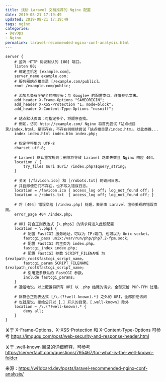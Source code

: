 ```yaml
---
title: 浅析 Laravel 文档推荐的 Nginx 配置
date: 2019-08-21 17:19:49
updated: 2019-08-21 17:19:49
tags: nginx
categories: 
- DevOps
- Nginx
permalink: laravel-recommended-nginx-conf-analysis.html
---
```



```
server {
    # 监听 HTTP 协议默认的 [80] 端口。
    listen 80;
    # 绑定主机名 [example.com]。
    server_name example.com;
    # 服务器站点根目录 [/example.com/public]。
    root /example.com/public;

    # 添加几条有关安全的响应头；与 Google+ 的配置类似，详情参见文末。
    add_header X-Frame-Options "SAMEORIGIN";
    add_header X-XSS-Protection "1; mode=block";
    add_header X-Content-Type-Options "nosniff";

    # 站点默认页面；可指定多个，将顺序查找。
    # 例如，访问 http://example.com/ Nginx 将首先尝试「站点根目录/index.html」是否存在，不存在则继续尝试「站点根目录/index.htm」，以此类推...
    index index.html index.htm index.php;

    # 指定字符集为 UTF-8
    charset utf-8;

    # Laravel 默认重写规则；删除将导致 Laravel 路由失效且 Nginx 响应 404。
    location / {
        try_files $uri $uri/ /index.php?$query_string;
    }

    # 关闭 [/favicon.ico] 和 [/robots.txt] 的访问日志。
    # 并且即使它们不存在，也不写入错误日志。
    location = /favicon.ico { access_log off; log_not_found off; }
    location = /robots.txt  { access_log off; log_not_found off; }

    # 将 [404] 错误交给 [/index.php] 处理，表示由 Laravel 渲染美观的错误页面。
    error_page 404 /index.php;

    # URI 符合正则表达式 [\.php$] 的请求将进入此段配置
    location ~ \.php$ {
        # 配置 FastCGI 服务地址，可以为 IP:端口，也可以为 Unix socket。
        fastcgi_pass unix:/var/run/php/php7.2-fpm.sock;
        # 配置 FastCGI 的主页为 index.php。
        fastcgi_index index.php;
        # 配置 FastCGI 参数 SCRIPT_FILENAME 为 $realpath_root$fastcgi_script_name。
        fastcgi_param SCRIPT_FILENAME $realpath_root$fastcgi_script_name;
        # 引用更多默认的 FastCGI 参数。
        include fastcgi_params;
    }
    # 通俗地说，以上配置将所有 URI 以 .php 结尾的请求，全部交给 PHP-FPM 处理。

    # 除符合正则表达式 [/\.(?!well-known).*] 之外的 URI，全部拒绝访问
    # 也就是说，拒绝公开以 [.] 开头的目录，[.well-known] 除外
    location ~ /\.(?!well-known).* {
        deny all;
    }
}
```

关于 X-Frame-Options、X-XSS-Protection 和 X-Content-Type-Options 可参考 https://imququ.com/post/web-security-and-response-header.html

关于 .well-known 目录的详细解释，可参考 https://serverfault.com/questions/795467/for-what-is-the-well-known-folder


来源：https://wi1dcard.dev/posts/laravel-recommended-nginx-conf-analysis/